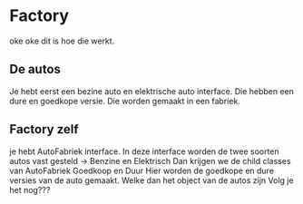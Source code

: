 # Factory
oke oke dit is hoe die werkt.

## De autos
Je hebt eerst een bezine auto en elektrische auto interface.
Die hebben een dure en goedkope versie.
Die worden gemaakt in een fabriek.


## Factory zelf
 je hebt AutoFabriek interface.
 In deze interface worden de twee soorten autos vast gesteld -> Benzine en Elektrisch
 Dan krijgen we de child classes van AutoFabriek
 Goedkoop en Duur
 Hier worden de goedkope en dure versies van de auto gemaakt.
 Welke dan het object van de autos zijn
 Volg je het nog???

